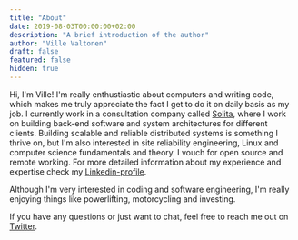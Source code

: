 ```yaml
---
title: "About"
date: 2019-08-03T00:00:00+02:00
description: "A brief introduction of the author"
author: "Ville Valtonen"
draft: false
featured: false
hidden: true
---
```


Hi, I'm Ville! I'm really enthustiastic about computers and writing code, which makes me truly appreciate the fact I get to do it on daily basis as my job. I currently work in a consultation company called [Solita](https://www.solita.fi/en), where I work on building back-end software and system architectures for different clients. Building scalable and reliable distributed systems is something I thrive on, but I'm also interested in site reliability engineering, Linux and computer science fundamentals and theory. I vouch for open source and remote working. For more detailed information about my experience and expertise check my [Linkedin-profile](https://linkedin.com/in/valtonenville1).

Although I'm very interested in coding and software engineering, I'm really enjoying things like powerlifting, motorcycling and investing.

If you have any questions or just want to chat, feel free to reach me out on [Twitter](https://twitter.com/villevalto).